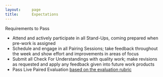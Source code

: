 ```yaml
---
layout:     page
title:      Expectations
---
```


Requirements to Pass
- Attend and actively participate in all Stand-Ups, coming prepared when pre-work is assigned
- Schedule and engage in all Pairing Sessions; take feedback throughout the week and show effort and improvements in areas of focus
- Submit all Check For Understandings with quality work; make revisions as requested and apply any feedback given into future work products
- Pass Live Paired Evaluation [based on the evaluation rubric](https://turingschool.notion.site/Live-Paired-Eval-610dc657479b4cdfaabdfbee4c9d4255)
